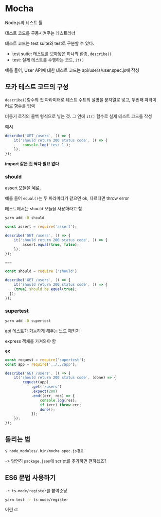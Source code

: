 # Mocha

Node.js의 테스트 툴

테스트 코드를 구동시켜주는 테스트러너

테스트 코드는 test suite와 test로 구분할 수 있다.

- test suite: 테스트를 모아놓은 하나의 환경, <code>describe()</code>
- test: 실제 테스트를 수행하는 코드, <code>it()</code>

예를 들어, User API에 대한 테스트 코드는 api/users/user.spec.js에 작성

## 모카 테스트 코드의 구성

<code>describe()</code>함수의 첫 파라미터로 테스트 수트의 설명을 문자열로 넣고, 두번째 파라미터로 함수를 입력

비동기 로직의 콜백 형식으로 넣는 것. 그 안에 <code>it()</code> 함수로 실제 테스트 코드를 작성

예시

```js
describe('GET /users', () => {
	it('should return 200 status code', () => {
		console.log('test 1');
	});
});
```

**import 같은 것 싹다 필요 없다**

### should

assert 모듈을 예로,

예를 들어 <code>equal()</code>는 두 파라미터가 같으면 ok, 다르다면 throw error

테스트에서는 should 모듈을 사용하라고 함

```sh
yarn add -D should
```

```js
const assert = require('assert');

describe('GET /users', () => {
	it('should return 200 status code', () => {
		assert.equal(true, false);
	});
});

===

const should = require ('should')

describe('GET /users', () => {
	it('should return 200 status code', () => {
    (true).should.be.equal(true);
  });
});
```

### supertest

```sh
yarn add -D supertest
```

api 테스트가 가능하게 해주는 노드 패키지

express 객체를 가져와야 함

**ex**

```js
const request = require('supertest');
const app = require('../../app');

describe('GET /users', () => {
	it('should return 200 status code', (done) => {
		request(app)
			.get('/users')
			.expect(200)
			.end((err, res) => {
				console.log(res);
				if (err) throw err;
				done();
			});
	});
});
```

## 돌리는 법

```sh
$ node_modules/.bin/mocha spec.js경로
```

-> 당연히 <code>package.json</code>에 script를 추가하면 편하겠죠?

## ES6 문법 사용하기

<code>-r ts-node/register</code>를 붙여준당

```sh
yarn test -r ts-node/register
```

이런 st
